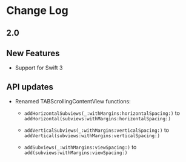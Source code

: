# Change Log

## 2.0

## New Features
- Support for Swift 3

## API updates
- Renamed TABScrollingContentView functions:

	-  `addHorizontalSubviews(_:withMargins:horizontalSpacing:)` to `addHorizontal(subviews:withMargins:horizontalSpacing:)`

	-  `addVerticalSubviews(_:withMargins:verticalSpacing:)` to `addVertical(subviews:withMargins:verticalSpacing:)`

	-  `addSubviews(_:withMargins:viewSpacing:)` to `add(subviews:withMargins:viewSpacing:)`

